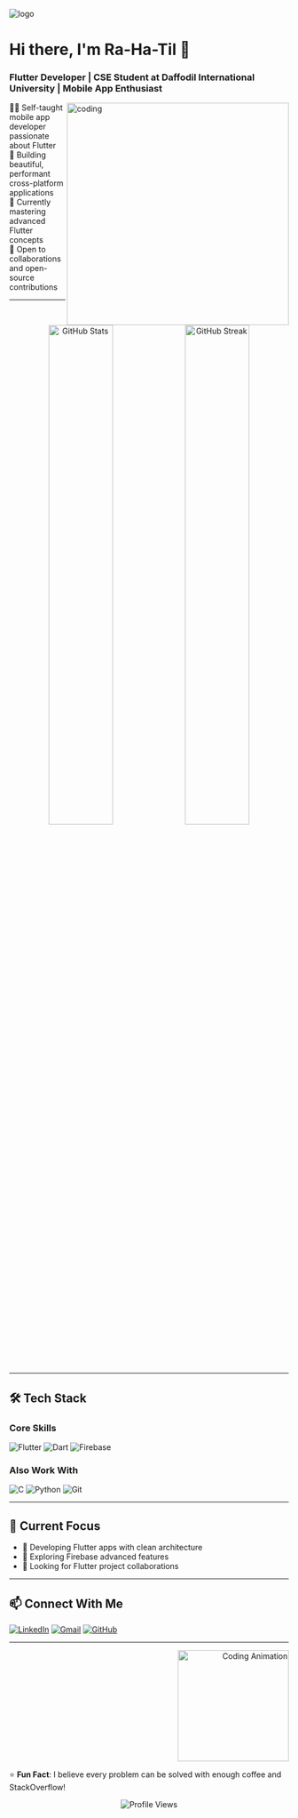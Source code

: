 ![logo]([https://github.com/Ra-Ha-Til/Ra-Ha-Til/blob/main/Navy%20Blue%20Geometric%20Technology%20LinkedIn%20Banner.png](https://github.com/Ra-Ha-Til/Ra-Ha-Til/blob/main/Banner.png))

# Hi there, I'm Ra-Ha-Til 👋

### Flutter Developer | CSE Student at Daffodil International University | Mobile App Enthusiast
<img align ="right" alt = "coding" width= "400" src="https://t4.ftcdn.net/jpg/08/70/32/31/360_F_870323199_ajFBiDNHIlYPyy5Hdl0BOXuLFqLsirD6.jpg">

👨‍💻 Self-taught mobile app developer passionate about Flutter  
📱 Building beautiful, performant cross-platform applications  
🌱 Currently mastering advanced Flutter concepts  
🎯 Open to collaborations and open-source contributions  

---

<div align="center">
  <img src="https://github-readme-stats.vercel.app/api?username=Ra-Ha-Til&show_icons=true&theme=radical&hide_border=true&count_private=true" alt="GitHub Stats" width="48%" />
  <img src="https://github-readme-streak-stats.herokuapp.com/?user=Ra-Ha-Til&theme=radical&hide_border=true" alt="GitHub Streak" width="48%" />
</div>

---

## 🛠️ Tech Stack

### **Core Skills**
![Flutter](https://img.shields.io/badge/Flutter-02569B?style=for-the-badge&logo=flutter&logoColor=white)
![Dart](https://img.shields.io/badge/Dart-0175C2?style=for-the-badge&logo=dart&logoColor=white)
![Firebase](https://img.shields.io/badge/Firebase-FFCA28?style=for-the-badge&logo=firebase&logoColor=black)

### **Also Work With**
![C](https://img.shields.io/badge/C-A8B9CC?style=for-the-badge&logo=c&logoColor=black)
![Python](https://img.shields.io/badge/Python-3776AB?style=for-the-badge&logo=python&logoColor=white)
![Git](https://img.shields.io/badge/Git-F05032?style=for-the-badge&logo=git&logoColor=white)

---

## 🌱 Current Focus
- 🔭 Developing Flutter apps with clean architecture
- 🌱 Exploring Firebase advanced features
- 👯 Looking for Flutter project collaborations

---

## 📫 Connect With Me
[![LinkedIn](https://img.shields.io/badge/LinkedIn-0A66C2?style=for-the-badge&logo=linkedin&logoColor=white)](https://www.linkedin.com/in/rahatil4769/)
[![Gmail](https://img.shields.io/badge/Email-D14836?style=for-the-badge&logo=gmail&logoColor=white)](mailto:rahatil880@gmail.com)
[![GitHub](https://img.shields.io/badge/GitHub-181717?style=for-the-badge&logo=github&logoColor=white)](https://github.com/Ra-Ha-Til)

---

<div align="right">
  <img src="https://media.giphy.com/media/v1.Y2lkPTc5MGI3NjExcDFsZ3V4dWYwN2V1Z3JkZ2JqZzV5eGJ0dHZ6bWx6dGJtZ2R2eGJ3dyZlcD12MV9pbnRlcm5hbF9naWZfYnlfaWQmY3Q9Zw/qgQUggAC3Pfv687qPC/giphy.gif" alt="Coding Animation" width="200">
</div>

⭐ **Fun Fact**: I believe every problem can be solved with enough coffee and StackOverflow!

<p align="center">
  <img src="https://komarev.com/ghpvc/?username=Ra-Ha-Til&label=Profile%20Views&color=blueviolet&style=flat" alt="Profile Views">
</p>
